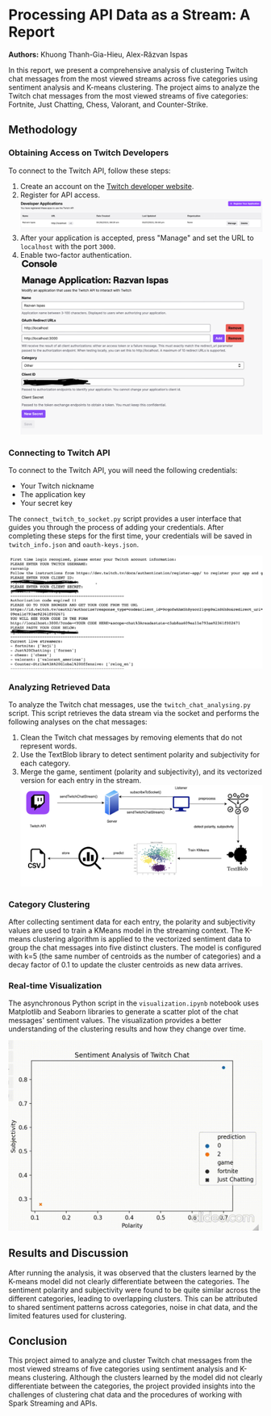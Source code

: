 # Processing API Data as a Stream: A Report

**Authors:** Khuong Thanh-Gia-Hieu, Alex-Răzvan Ispas

In this report, we present a comprehensive analysis of clustering Twitch chat messages from the most viewed streams across five categories using sentiment analysis and K-means clustering. The project aims to analyze the Twitch chat messages from the most viewed streams of five categories: Fortnite, Just Chatting, Chess, Valorant, and Counter-Strike.

## Methodology

### Obtaining Access on Twitch Developers

To connect to the Twitch API, follow these steps:

1. Create an account on the [Twitch developer website](https://dev.twitch.tv/).
2. Register for API access.
   ![img](images/register.png)
3. After your application is accepted, press "Manage" and set the URL to `localhost` with the port `3000`.
4. Enable two-factor authentication.
   ![img](images/manage_app.png)

### Connecting to Twitch API

To connect to the Twitch API, you will need the following credentials:

- Your Twitch nickname
- The application key
- Your secret key

The `connect_twitch_to_socket.py` script provides a user interface that guides you through the process of adding your credentials. After completing these steps for the first time, your credentials will be saved in `twitch_info.json` and `oauth-keys.json`.

![img](images/connect_api.png)

### Analyzing Retrieved Data

To analyze the Twitch chat messages, use the `twitch_chat_analysing.py` script. This script retrieves the data stream via the socket and performs the following analyses on the chat messages:

1. Clean the Twitch chat messages by removing elements that do not represent words.
2. Use the TextBlob library to detect sentiment polarity and subjectivity for each category.
3. Merge the game, sentiment (polarity and subjectivity), and its vectorized version for each entry in the stream.
   ![img](images/analyse_ilustration.png)

### Category Clustering

After collecting sentiment data for each entry, the polarity and subjectivity values are used to train a KMeans model in the streaming context. The K-means clustering algorithm is applied to the vectorized sentiment data to group the chat messages into five distinct clusters. The model is configured with k=5 (the same number of centroids as the number of categories) and a decay factor of 0.1 to update the cluster centroids as new data arrives.

### Real-time Visualization

The asynchronous Python script in the `visualization.ipynb` notebook uses Matplotlib and Seaborn libraries to generate a scatter plot of the chat messages' sentiment values. The visualization provides a better understanding of the clustering results and how they change over time.

![img](images/realtime.gif)

## Results and Discussion

After running the analysis, it was observed that the clusters learned by the K-means model did not clearly differentiate between the categories. The sentiment polarity and subjectivity were found to be quite similar across the different categories, leading to overlapping clusters. This can be attributed to shared sentiment patterns across categories, noise in chat data, and the limited features used for clustering.

## Conclusion

This project aimed to analyze and cluster Twitch chat messages from the most viewed streams of five categories using sentiment analysis and K-means clustering. Although the clusters learned by the model did not clearly differentiate between the categories, the project provided insights into the challenges of clustering chat data and the procedures of working with Spark Streaming and APIs.
